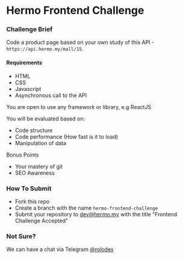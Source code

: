 # Hermo Frontend Challenge

### Challenge Brief

Code a product page based on your own study of this API - `https://api.hermo.my/mall/15`. 

#### Requirements

- HTML
- CSS
- Javascript
- Asynchronous call to the API

You are open to use any framework or library, e.g ReactJS

You will be evaluated based on:

- Code structure
- Code performance (How fast is it to load)
- Manipulation of data

Bonus Points
- Your mastery of git
- SEO Awareness

### How To Submit

- Fork this repo
- Create a branch with the name `hermo-frontend-challenge`
- Submit your repository to dev@hermo.my with the title "Frontend Challenge Accepted"

### Not Sure?

We can have a chat via Telegram [@rolodex](https://telegram.me/rolodex)
